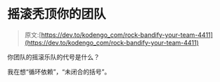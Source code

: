 # 摇滚秃顶你的团队

> 原文:[https://dev.to/kodengo_com/rock-bandify-your-team-4411](https://dev.to/kodengo_com/rock-bandify-your-team-4411)

你团队的摇滚乐队的代号是什么？

我在想“循环依赖”，“未闭合的括号”。